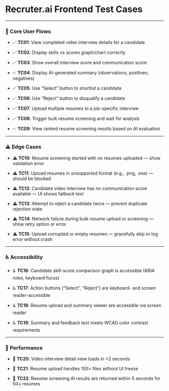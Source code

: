 # Recruter.ai Frontend Test Cases

---

### 🧩 Core User Flows

*   ✅ **TC01**: View completed video interview details for a candidate
    
*   ✅ **TC02**: Display skills vs scores graph/chart correctly
    
*   ✅ **TC03**: Show overall interview score and communication score
    
*   ✅ **TC04**: Display AI-generated summary (observations, positives, negatives)
    
*   ✅ **TC05**: Use “Select” button to shortlist a candidate
    
*   ✅ **TC06**: Use “Reject” button to disqualify a candidate
    
*   ✅ **TC07**: Upload multiple resumes to a job-specific interview
    
*   ✅ **TC08**: Trigger bulk resume screening and wait for analysis
    
*   ✅ **TC09**: View ranked resume screening results based on AI evaluation

--- 

### ⚠️ Edge Cases

*   ⚠️ **TC10**: Resume screening started with no resumes uploaded — show validation error
    
*   ⚠️ **TC11**: Upload resumes in unsupported format (e.g., .png, .exe) — should be blocked
    
*   ⚠️ **TC12**: Candidate video interview has no communication score available — UI shows fallback text
    
*   ⚠️ **TC13**: Attempt to reject a candidate twice — prevent duplicate rejection state
    
*   ⚠️ **TC14**: Network failure during bulk resume upload or screening — show retry option or error
    
*   ⚠️ **TC15**: Upload corrupted or empty resumes — gracefully skip or log error without crash

--- 

### ♿ Accessibility

*   ♿ **TC16**: Candidate skill-score comparison graph is accessible (ARIA roles, keyboard focus)
    
*   ♿ **TC17**: Action buttons (“Select”, “Reject”) are keyboard- and screen reader-accessible
    
*   ♿ **TC18**: Resume upload and summary viewer are accessible via screen reader
    
*   ♿ **TC19**: Summary and feedback text meets WCAG color contrast requirements

---    

### 🚀 Performance

*   🚀 **TC20**: Video interview detail view loads in <2 seconds
    
*   🚀 **TC21**: Resume upload handles 100+ files without UI freeze
    
*   🚀 **TC22**: Resume screening AI results are returned within 5 seconds for 50+ resumes